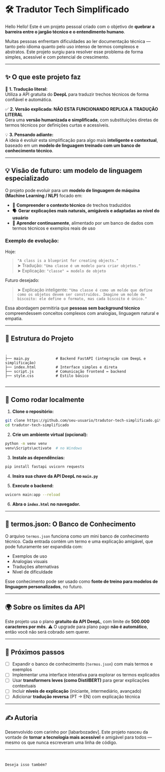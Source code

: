 # 🛠️ Tradutor Tech Simplificado

Hello Hello! Este é um projeto pessoal criado com o objetivo de **quebrar a barreira entre o jargão técnico e o entendimento humano**.

Muitas pessoas enfrentam dificuldades ao ler documentação técnica — tanto pelo idioma quanto pelo uso intenso de termos complexos e abstratos. Este projeto surgiu para resolver esse problema de forma simples, acessível e com potencial de crescimento.

---

## ✨ O que este projeto faz

🔁 **1. Tradução literal:**  
Utiliza a API gratuita do **DeepL** para traduzir trechos técnicos de forma confiável e automática.

✅ **2. Versão explicada: NÃO ESTA FUNCIONANDO REPLICA A TRADUÇÃO LITERAL**  
Gera uma **versão humanizada e simplificada**, com substituições diretas de termos técnicos por definições curtas e acessíveis. 

💡 **3. Pensando adiante:**  
A ideia é evoluir esta simplificação para algo mais **inteligente e contextual**, baseado em um **modelo de linguagem treinado com um banco de conhecimento técnico**.

---

## 💡 Visão de futuro: um modelo de linguagem especializado

O projeto pode evoluir para um **modelo de linguagem de máquina (Machine Learning / NLP)** focado em:

- 🔬 **Compreender o contexto técnico** de trechos traduzidos
- 🗣️ **Gerar explicações mais naturais, amigáveis e adaptadas ao nível do usuário**
- 🧠 **Aprender continuamente**, alimentado por um banco de dados com termos técnicos e exemplos reais de uso

### Exemplo de evolução:

Hoje:
> `"A class is a blueprint for creating objects."`  
> ➤ Tradução: `"Uma classe é um modelo para criar objetos."`  
> ➤ Explicação: `"classe" = modelo de objeto`

Futuro desejado:
> ➤ Explicação inteligente: `"Uma classe é como um molde que define como os objetos devem ser construídos. Imagine um molde de biscoito: ele define o formato, mas cada biscoito é único."`

Essa abordagem permitiria que **pessoas sem background técnico** compreendessem conceitos complexos com analogias, linguagem natural e empatia.

---

## 📁 Estrutura do Projeto

```

.
├── main.py            # Backend FastAPI (integração com DeepL e simplificação)
├── index.html         # Interface simples e direta
├── script.js          # Comunicação frontend ↔ backend
├── style.css          # Estilo básico


````

---

## 🚀 Como rodar localmente

1. **Clone o repositório:**

```bash
git clone https://github.com/seu-usuario/tradutor-tech-simplificado.git
cd tradutor-tech-simplificado
````

2. **Crie um ambiente virtual (opcional):**

```bash
python -m venv venv
venv\Scripts\activate  # no Windows
```

3. **Instale as dependências:**

```bash
pip install fastapi uvicorn requests
```

4. **Insira sua chave da API DeepL no `main.py`**

5. **Execute o backend:**

```bash
uvicorn main:app --reload
```

6. **Abra o `index.html` no navegador.**

---

## 📘 termos.json: O Banco de Conhecimento

O arquivo `termos.json` funciona como um mini banco de conhecimento técnico.
Cada entrada contém um termo e uma explicação amigável, que pode futuramente ser expandida com:

* Exemplos de uso
* Analogias visuais
* Traduções alternativas
* Nível de dificuldade

Esse conhecimento pode ser usado como **fonte de treino para modelos de linguagem personalizados**, no futuro.

---

## 🌍 Sobre os limites da API

Este projeto usa o plano **gratuito da API DeepL**, com limite de **500.000 caracteres por mês**.
⚠️ O upgrade para plano pago **não é automático**, então você não será cobrado sem querer.

---

## 🧠 Próximos passos

* [ ] Expandir o banco de conhecimento (`termos.json`) com mais termos e exemplos
* [ ] Implementar uma interface interativa para explorar os termos explicados
* [ ] Usar **transformers leves (como DistilBERT)** para gerar explicações contextuais
* [ ] Incluir **níveis de explicação** (iniciante, intermediário, avançado)
* [ ] Adicionar **tradução reversa** (PT → EN) com explicação técnica

---

## ✍️ Autoria

Desenvolvido com carinho por \[labarbozadev].
Este projeto nasceu da vontade de **tornar a tecnologia mais acessível** e amigável para todos — mesmo os que nunca escreveram uma linha de código.

---

```


Deseja isso também?
```
